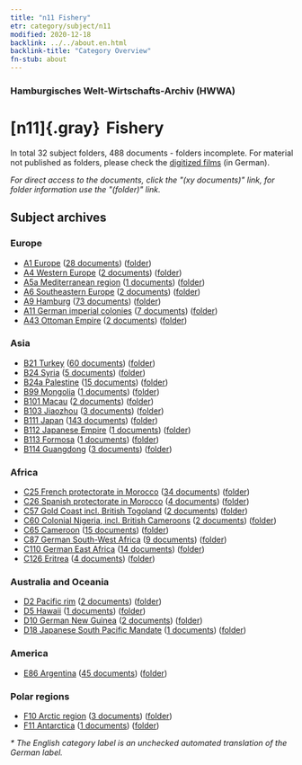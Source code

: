 ```yaml
---
title: "n11 Fishery"
etr: category/subject/n11
modified: 2020-12-18
backlink: ../../about.en.html
backlink-title: "Category Overview"
fn-stub: about
---
```


### Hamburgisches Welt-Wirtschafts-Archiv (HWWA)
# [n11]{.gray}&#8201; Fishery&#160; 





In total 32 subject folders, 488 documents - folders incomplete.
For material not published as folders, please check the [digitized films](/film/h1_sh) (in German).

_For direct access to the documents, click the "(xy documents)" link, for folder information use the "(folder)" link._

## Subject archives



### Europe

- [A1 Europe](../../../geo/about.en.html#A1) (<a href="https://dfg-viewer.de/show/?tx_dlf[id]=https://pm20.zbw.eu/mets/sh/1408xx/140892/1450xx/145076/public.mets.en.xml" target="_blank">28 documents</a>) ([folder](http://purl.org/pressemappe20/folder/sh/140892,145076))
- [A4 Western Europe](../../../geo/about.en.html#A4) (<a href="https://dfg-viewer.de/show/?tx_dlf[id]=https://pm20.zbw.eu/mets/sh/1408xx/140897/1450xx/145076/public.mets.en.xml" target="_blank">2 documents</a>) ([folder](http://purl.org/pressemappe20/folder/sh/140897,145076))
- [A5a Mediterranean region](../../../geo/about.en.html#A5a) (<a href="https://dfg-viewer.de/show/?tx_dlf[id]=https://pm20.zbw.eu/mets/sh/1408xx/140899/1450xx/145076/public.mets.en.xml" target="_blank">1 documents</a>) ([folder](http://purl.org/pressemappe20/folder/sh/140899,145076))
- [A6 Southeastern Europe](../../../geo/about.en.html#A6) (<a href="https://dfg-viewer.de/show/?tx_dlf[id]=https://pm20.zbw.eu/mets/sh/1409xx/140900/1450xx/145076/public.mets.en.xml" target="_blank">2 documents</a>) ([folder](http://purl.org/pressemappe20/folder/sh/140900,145076))
- [A9 Hamburg](../../../geo/about.en.html#A9) (<a href="https://dfg-viewer.de/show/?tx_dlf[id]=https://pm20.zbw.eu/mets/sh/1409xx/140905/1450xx/145076/public.mets.en.xml" target="_blank">73 documents</a>) ([folder](http://purl.org/pressemappe20/folder/sh/140905,145076))
- [A11 German imperial colonies](../../../geo/about.en.html#A11) (<a href="https://dfg-viewer.de/show/?tx_dlf[id]=https://pm20.zbw.eu/mets/sh/1409xx/140960/1450xx/145076/public.mets.en.xml" target="_blank">7 documents</a>) ([folder](http://purl.org/pressemappe20/folder/sh/140960,145076))
- [A43 Ottoman Empire](../../../geo/about.en.html#A43) (<a href="https://dfg-viewer.de/show/?tx_dlf[id]=https://pm20.zbw.eu/mets/sh/1410xx/141034/1450xx/145076/public.mets.en.xml" target="_blank">2 documents</a>) ([folder](http://purl.org/pressemappe20/folder/sh/141034,145076))

### Asia

- [B21 Turkey](../../../geo/about.en.html#B21) (<a href="https://dfg-viewer.de/show/?tx_dlf[id]=https://pm20.zbw.eu/mets/sh/1411xx/141111/1450xx/145076/public.mets.en.xml" target="_blank">60 documents</a>) ([folder](http://purl.org/pressemappe20/folder/sh/141111,145076))
- [B24 Syria](../../../geo/about.en.html#B24) (<a href="https://dfg-viewer.de/show/?tx_dlf[id]=https://pm20.zbw.eu/mets/sh/1411xx/141114/1450xx/145076/public.mets.en.xml" target="_blank">5 documents</a>) ([folder](http://purl.org/pressemappe20/folder/sh/141114,145076))
- [B24a Palestine](../../../geo/about.en.html#B24a) (<a href="https://dfg-viewer.de/show/?tx_dlf[id]=https://pm20.zbw.eu/mets/sh/1411xx/141115/1450xx/145076/public.mets.en.xml" target="_blank">15 documents</a>) ([folder](http://purl.org/pressemappe20/folder/sh/141115,145076))
- [B99 Mongolia](../../../geo/about.en.html#B99) (<a href="https://dfg-viewer.de/show/?tx_dlf[id]=https://pm20.zbw.eu/mets/sh/1412xx/141261/1450xx/145076/public.mets.en.xml" target="_blank">1 documents</a>) ([folder](http://purl.org/pressemappe20/folder/sh/141261,145076))
- [B101 Macau](../../../geo/about.en.html#B101) (<a href="https://dfg-viewer.de/show/?tx_dlf[id]=https://pm20.zbw.eu/mets/sh/1412xx/141267/1450xx/145076/public.mets.en.xml" target="_blank">2 documents</a>) ([folder](http://purl.org/pressemappe20/folder/sh/141267,145076))
- [B103 Jiaozhou](../../../geo/about.en.html#B103) (<a href="https://dfg-viewer.de/show/?tx_dlf[id]=https://pm20.zbw.eu/mets/sh/1261xx/126163/1450xx/145076/public.mets.en.xml" target="_blank">3 documents</a>) ([folder](http://purl.org/pressemappe20/folder/sh/126163,145076))
- [B111 Japan](../../../geo/about.en.html#B111) (<a href="https://dfg-viewer.de/show/?tx_dlf[id]=https://pm20.zbw.eu/mets/sh/1412xx/141272/1450xx/145076/public.mets.en.xml" target="_blank">143 documents</a>) ([folder](http://purl.org/pressemappe20/folder/sh/141272,145076))
- [B112 Japanese Empire](../../../geo/about.en.html#B112) (<a href="https://dfg-viewer.de/show/?tx_dlf[id]=https://pm20.zbw.eu/mets/sh/1412xx/141273/1450xx/145076/public.mets.en.xml" target="_blank">1 documents</a>) ([folder](http://purl.org/pressemappe20/folder/sh/141273,145076))
- [B113 Formosa](../../../geo/about.en.html#B113) (<a href="https://dfg-viewer.de/show/?tx_dlf[id]=https://pm20.zbw.eu/mets/sh/1412xx/141274/1450xx/145076/public.mets.en.xml" target="_blank">1 documents</a>) ([folder](http://purl.org/pressemappe20/folder/sh/141274,145076))
- [B114 Guangdong](../../../geo/about.en.html#B114) (<a href="https://dfg-viewer.de/show/?tx_dlf[id]=https://pm20.zbw.eu/mets/sh/1412xx/141275/1450xx/145076/public.mets.en.xml" target="_blank">3 documents</a>) ([folder](http://purl.org/pressemappe20/folder/sh/141275,145076))

### Africa

- [C25 French protectorate in Morocco](../../../geo/about.en.html#C25) (<a href="https://dfg-viewer.de/show/?tx_dlf[id]=https://pm20.zbw.eu/mets/sh/1413xx/141358/1450xx/145076/public.mets.en.xml" target="_blank">34 documents</a>) ([folder](http://purl.org/pressemappe20/folder/sh/141358,145076))
- [C26 Spanish protectorate in Morocco](../../../geo/about.en.html#C26) (<a href="https://dfg-viewer.de/show/?tx_dlf[id]=https://pm20.zbw.eu/mets/sh/1413xx/141359/1450xx/145076/public.mets.en.xml" target="_blank">4 documents</a>) ([folder](http://purl.org/pressemappe20/folder/sh/141359,145076))
- [C57 Gold Coast incl. British Togoland](../../../geo/about.en.html#C57) (<a href="https://dfg-viewer.de/show/?tx_dlf[id]=https://pm20.zbw.eu/mets/sh/1414xx/141406/1450xx/145076/public.mets.en.xml" target="_blank">2 documents</a>) ([folder](http://purl.org/pressemappe20/folder/sh/141406,145076))
- [C60 Colonial Nigeria, incl. British Cameroons](../../../geo/about.en.html#C60) (<a href="https://dfg-viewer.de/show/?tx_dlf[id]=https://pm20.zbw.eu/mets/sh/1414xx/141409/1450xx/145076/public.mets.en.xml" target="_blank">2 documents</a>) ([folder](http://purl.org/pressemappe20/folder/sh/141409,145076))
- [C65 Cameroon](../../../geo/about.en.html#C65) (<a href="https://dfg-viewer.de/show/?tx_dlf[id]=https://pm20.zbw.eu/mets/sh/1414xx/141410/1450xx/145076/public.mets.en.xml" target="_blank">15 documents</a>) ([folder](http://purl.org/pressemappe20/folder/sh/141410,145076))
- [C87 German South-West Africa](../../../geo/about.en.html#C87) (<a href="https://dfg-viewer.de/show/?tx_dlf[id]=https://pm20.zbw.eu/mets/sh/1414xx/141450/1450xx/145076/public.mets.en.xml" target="_blank">9 documents</a>) ([folder](http://purl.org/pressemappe20/folder/sh/141450,145076))
- [C110 German East Africa](../../../geo/about.en.html#C110) (<a href="https://dfg-viewer.de/show/?tx_dlf[id]=https://pm20.zbw.eu/mets/sh/1414xx/141471/1450xx/145076/public.mets.en.xml" target="_blank">14 documents</a>) ([folder](http://purl.org/pressemappe20/folder/sh/141471,145076))
- [C126 Eritrea](../../../geo/about.en.html#C126) (<a href="https://dfg-viewer.de/show/?tx_dlf[id]=https://pm20.zbw.eu/mets/sh/1414xx/141483/1450xx/145076/public.mets.en.xml" target="_blank">4 documents</a>) ([folder](http://purl.org/pressemappe20/folder/sh/141483,145076))

### Australia and Oceania

- [D2 Pacific rim](../../../geo/about.en.html#D2) (<a href="https://dfg-viewer.de/show/?tx_dlf[id]=https://pm20.zbw.eu/mets/sh/1415xx/141593/1450xx/145076/public.mets.en.xml" target="_blank">2 documents</a>) ([folder](http://purl.org/pressemappe20/folder/sh/141593,145076))
- [D5 Hawaii](../../../geo/about.en.html#D5) (<a href="https://dfg-viewer.de/show/?tx_dlf[id]=https://pm20.zbw.eu/mets/sh/1415xx/141595/1450xx/145076/public.mets.en.xml" target="_blank">1 documents</a>) ([folder](http://purl.org/pressemappe20/folder/sh/141595,145076))
- [D10 German New Guinea](../../../geo/about.en.html#D10) (<a href="https://dfg-viewer.de/show/?tx_dlf[id]=https://pm20.zbw.eu/mets/sh/1416xx/141601/1450xx/145076/public.mets.en.xml" target="_blank">2 documents</a>) ([folder](http://purl.org/pressemappe20/folder/sh/141601,145076))
- [D18 Japanese South Pacific Mandate](../../../geo/about.en.html#D18) (<a href="https://dfg-viewer.de/show/?tx_dlf[id]=https://pm20.zbw.eu/mets/sh/1416xx/141618/1450xx/145076/public.mets.en.xml" target="_blank">1 documents</a>) ([folder](http://purl.org/pressemappe20/folder/sh/141618,145076))

### America

- [E86 Argentina](../../../geo/about.en.html#E86) (<a href="https://dfg-viewer.de/show/?tx_dlf[id]=https://pm20.zbw.eu/mets/sh/1416xx/141692/1450xx/145076/public.mets.en.xml" target="_blank">45 documents</a>) ([folder](http://purl.org/pressemappe20/folder/sh/141692,145076))

### Polar regions

- [F10 Arctic region](../../../geo/about.en.html#F10) (<a href="https://dfg-viewer.de/show/?tx_dlf[id]=https://pm20.zbw.eu/mets/sh/1417xx/141702/1450xx/145076/public.mets.en.xml" target="_blank">3 documents</a>) ([folder](http://purl.org/pressemappe20/folder/sh/141702,145076))
- [F11 Antarctica](../../../geo/about.en.html#F11) (<a href="https://dfg-viewer.de/show/?tx_dlf[id]=https://pm20.zbw.eu/mets/sh/1417xx/141703/1450xx/145076/public.mets.en.xml" target="_blank">1 documents</a>) ([folder](http://purl.org/pressemappe20/folder/sh/141703,145076))


_* The English category label is an unchecked automated translation of the German label._

